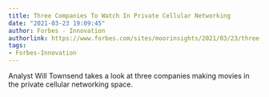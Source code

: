 ```yaml
---
title: Three Companies To Watch In Private Cellular Networking
date: "2021-03-23 19:09:45"
author: Forbes - Innovation
authorlink: https://www.forbes.com/sites/moorinsights/2021/03/23/three-companies-to-watch-in-private-cellular-networking/
tags:
- Forbes-Innovation
---
```

Analyst Will Townsend takes a look at three companies making movies in the private cellular networking space.